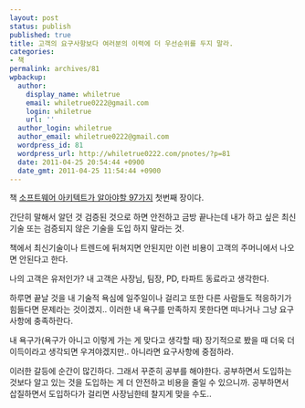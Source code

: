 ```yaml
---
layout: post
status: publish
published: true
title: 고객의 요구사항보다 여러분의 이력에 더 우선순위를 두지 말라.
categories:
- 책
permalink: archives/81
wpbackup:
  author:
    display_name: whiletrue
    email: whiletrue0222@gmail.com
    login: whiletrue
    url: ''
  author_login: whiletrue
  author_email: whiletrue0222@gmail.com
  wordpress_id: 81
  wordpress_url: http://whiletrue0222.com/pnotes/?p=81
  date: 2011-04-25 20:54:44 +0900
  date_gmt: 2011-04-25 11:54:44 +0900
---
```


책 [소프트웨어 아키텍트가 알아야할 97가지](http://www.yes24.com/24/goods/4839616?scode=032&OzSrank=1) 첫번째 장이다.

간단히 말해서 알던 것 검증된 것으로 하면 안전하고 금방 끝나는데
내가 하고 싶은 최신 기술 또는 검증되지 않은 기술을 도입 하지 말라는 것.

책에서 최신기술이나 트렌드에 뒤쳐지면 안된지만 이런 비용이 고객의 주머니에서 나오면 안된다고 한다.

나의 고객은 유저인가?
내 고객은 사장님, 팀장, PD, 타파트 동료라고 생각한다.

하루면 끝날 것을 내 기술적 욕심에 일주일이나 걸리고 또한 다른 사람들도 적응하기가 힘들다면 문제라는 것이겠지..
이러한 내 욕구를 만족하지 못한다면 떠나거나 그냥 요구사항에 충족하란다.

내 욕구가(욕구가 아니고 이렇게 가는 게 맞다고 생각할 때) 장기적으로 봤을 때 더욱 더 이득이라고 생각되면 우겨야겠지만..
아니라면 요구사항에 중점하라.

이러한 갈등에 순간이 많긴하다.
그래서 꾸준히 공부를 해야한다.
공부하면서 도입하는 것보다 알고 있는 것을 도입하는 게 더 안전하고 비용을 줄일 수 있으니까.
공부하면서 삽질하면서 도입하다가 걸리면 사장님한테 찰지게 맞을 수도..
